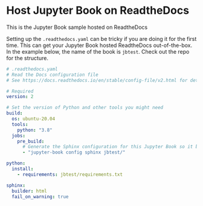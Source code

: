 # Host Jupyter Book on ReadtheDocs

This is the Jupyter Book sample hosted on ReadtheDocs

Setting up the `.readthedocs.yaml` can be tricky if you are doing it for the first time.
This can get your Jupyter Book hosted ReadtheDocs out-of-the-box.
In the example below, the name of the book is `jbtest`. Check out the repo for the structure.


```yaml
# .readthedocs.yaml
# Read the Docs configuration file
# See https://docs.readthedocs.io/en/stable/config-file/v2.html for details

# Required
version: 2

# Set the version of Python and other tools you might need
build:
  os: ubuntu-20.04
  tools:
    python: "3.8"
  jobs:
    pre_build:
      # Generate the Sphinx configuration for this Jupyter Book so it builds.
      - "jupyter-book config sphinx jbtest/"

python:
  install:
    - requirements: jbtest/requirements.txt

sphinx:
  builder: html
  fail_on_warning: true

```